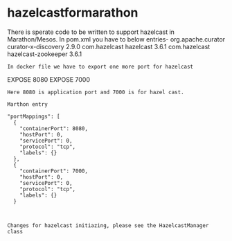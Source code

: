 # hazelcastformarathon
There is sperate code to be written to support hazelcast in Marathon/Mesos.
In pom.xml you have to below entries-
<dependency>
			<groupId>org.apache.curator</groupId>
			<artifactId>curator-x-discovery</artifactId>
			<version>2.9.0</version>
		</dependency>
	<dependency>
			<groupId>com.hazelcast</groupId>
			<artifactId>hazelcast</artifactId>
			<version>3.6.1</version>
		</dependency>
		<dependency>
			<groupId>com.hazelcast</groupId>
			<artifactId>hazelcast-zookeeper</artifactId>
			<version>3.6.1</version>
		</dependency>
    
    
    
    In docker file we have to export one more port for hazelcast
  EXPOSE 8080
  EXPOSE 7000
  
    Here 8080 is application port and 7000 is for hazel cast.
    
    Marthon entry
  
    "portMappings": [
      {
        "containerPort": 8080,
        "hostPort": 0,
        "servicePort": 0,
        "protocol": "tcp",
        "labels": {}
      },
      {
        "containerPort": 7000,
        "hostPort": 0,
        "servicePort": 0,
        "protocol": "tcp",
        "labels": {}
      }
   
    
    
    Changes for hazelcast initiazing, please see the HazelcastManager class 
